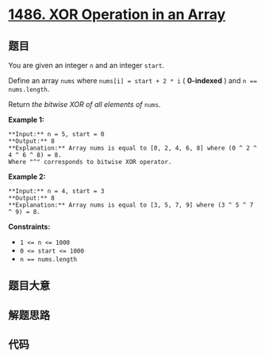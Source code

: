 # [1486. XOR Operation in an Array](https://leetcode.com/problems/xor-operation-in-an-array)

## 题目

You are given an integer `n` and an integer `start`.

Define an array `nums` where `nums[i] = start + 2 * i` ( **0-indexed** ) and
`n == nums.length`.

Return _the bitwise XOR of all elements of_ `nums`.



**Example 1:**

    
    
    **Input:** n = 5, start = 0
    **Output:** 8
    **Explanation:** Array nums is equal to [0, 2, 4, 6, 8] where (0 ^ 2 ^ 4 ^ 6 ^ 8) = 8.
    Where "^" corresponds to bitwise XOR operator.
    

**Example 2:**

    
    
    **Input:** n = 4, start = 3
    **Output:** 8
    **Explanation:** Array nums is equal to [3, 5, 7, 9] where (3 ^ 5 ^ 7 ^ 9) = 8.
    



**Constraints:**

  * `1 <= n <= 1000`
  * `0 <= start <= 1000`
  * `n == nums.length`


## 题目大意

## 解题思路

## 代码

```javascript

```
